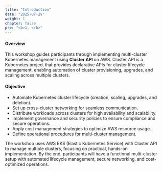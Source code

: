 ```yaml
---
title: "Introduction"
date: "2025-07-29"
weight: 1
chapter: false
pre: "<b>1. </b>"
---
```


#### Overview

This workshop guides participants through implementing multi-cluster Kubernetes management using **Cluster API** on AWS. Cluster API is a Kubernetes project that provides declarative APIs for cluster lifecycle management, enabling automation of cluster provisioning, upgrades, and scaling across multiple clusters.

#### Objective
- Automate Kubernetes cluster lifecycle (creation, scaling, upgrades, and deletion).
- Set up cross-cluster networking for seamless communication.
- Distribute workloads across clusters for high availability and scalability.
- Implement governance and security policies to ensure compliance and secure operations.
- Apply cost management strategies to optimize AWS resource usage.
- Define operational procedures for multi-cluster management.

The workshop uses AWS EKS (Elastic Kubernetes Service) with Cluster API to manage multiple clusters, focusing on practical, hands-on implementation. By the end, participants will have a functional multi-cluster setup with automated lifecycle management, secure networking, and cost-optimized operations.



